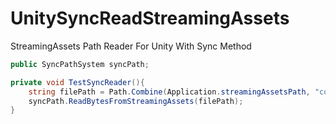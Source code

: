 # UnitySyncReadStreamingAssets
StreamingAssets Path Reader For Unity With Sync Method



```c#
public SyncPathSystem syncPath;

private void TestSyncReader(){
    string filePath = Path.Combine(Application.streamingAssetsPath, "config.json");
    syncPath.ReadBytesFromStreamingAssets(filePath);
}
```

